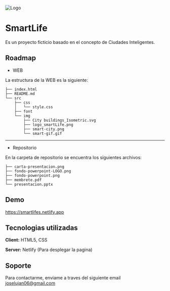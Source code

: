 
![Logo](https://smartlifes.netlify.app/src/img/logo_smartLife.png)


# SmartLife

Es un proyecto ficticio basado en el concepto de Ciudades Inteligentes.


## Roadmap

- WEB

La estructura de la WEB es la siguiente:
```
├── index.html
├── README.md
└── src
    ├── css
    │   └── style.css
    ├── font
    └── img
        ├── City buildings_Isometric.svg
        ├── logo_smartLife.png
        ├── smart-city.png
        └── smart-gif.gif

```
---
- Repositorio

En la carpeta de repositorio se encuentra los siguientes archivos:

```
├── carta-presentacion.png
├── fondo-powerpoint-LOGO.png
├── fondo-powerpoint.png
├── membrete.pdf
└── presentacion.pptx
```


## Demo

https://smartlifes.netlify.app
## Tecnologias utilizadas

**Client:** HTML5, CSS

**Server:** Netlify (Para desplegar la pagina)


## Soporte

Para contactarme, enviame a traves del siguiente email joselujan06@gmail.com




